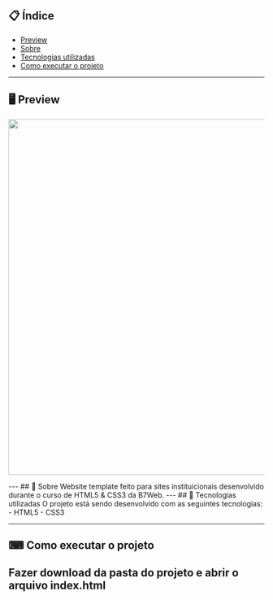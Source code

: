 ## 📋 Índice
- [Preview](#-Preview)
- [Sobre](#-Sobre)
- [Tecnologias utilizadas](#-Tecnologias-utilizadas)
- [Como executar o projeto](#-Como-executar-o-projeto)
---
## 🖥 Preview 
<p align="center">
  <img src="https://ik.imagekit.io/capitao/Proffy/preview_9WT1Wt2Jz.png" width="700" >
</p>
---
## 📖 Sobre 
Website template feito para sites instituicionais desenvolvido durante o curso de HTML5 & CSS3 da B7Web.
--- 
## 🚀 Tecnologias utilizadas
O projeto está sendo desenvolvido com as seguintes tecnologias:
- HTML5
- CSS3

--- 

## ⌨ Como executar o projeto
Fazer download da pasta do projeto e abrir o arquivo index.html
---
